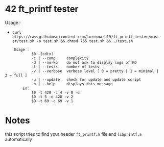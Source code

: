 # 42 ft_printf tester
Usage : 
- `curl https://raw.githubusercontent.com/lorenuars19/ft_printf_tester/master/test.sh -o test.sh && chmod 755 test.sh && ./test.sh`
```
    Usage :
            $0 -[cdtv]
            -c | --comp     complexity
            -d | --no-ko    do not ask to display logs of KO
            -t | --tests    number of tests
            -v | --verbose  verbose level [ 0 = pretty | 1 = minimal | 2 = full ]
            -u | --update   check for update and update script
            -h | --help     displays this message
        Ex:
            $0 -t 420 -c 4 -v 0 -d
            $0 -t 5 -c 420 -v 2
            $0 -t 69 -c 69 -v 1
```
# Notes
this script tries to find your header `ft_printf.h` file and `libprintf.a` automatically
